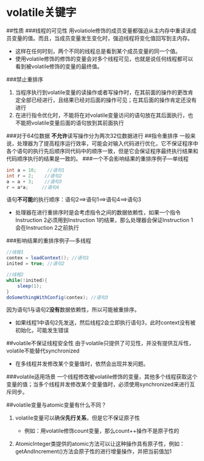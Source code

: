 # volatile关键字
##性质
###线程的可见性
用volatiole修饰的成员变量都强迫从主内存中重读该成员变量的值。而且，当成员变量发生变化时，强迫线程将变化值回写到主内存。
- 这样在任何时刻，两个不同的线程总是看到某个成员变量的同一个值。 
- 使用volatile修饰的修饰的变量会对多个线程可见，也就是说任何线程都可以看到被volatile修饰的变量的最终值。

###禁止重排序
1. 当程序执行到volatile变量的读操作或者写操作时，在其前面的操作的更改肯定全部已经进行，且结果已经对后面的操作可见；在其后面的操作肯定还没有进行
2. 在进行指令优化时，不能将在对volatile变量访问的语句放在其后面执行，也不能把volatile变量后面的语句放到其前面执行

###对于64位数据
**不允许**读写操作分为两次32位数据进行
##指令重排序
一般来说，处理器为了提高程序运行效率，可能会对输入代码进行优化，它不保证程序中各个语句的执行先后顺序同代码中的顺序一致，但是它会保证程序最终执行结果和代码顺序执行的结果是一致的。
###一个不会影响结果的重排序例子—单线程
```java
int a = 10;    //语句1
int r = 2;    //语句2
a = a + 3;    //语句3
r = a*a;     //语句4
```
语句**不可能**的执行顺序：语句2==>语句1==>语句4==>语句3
- 处理器在进行重排序时是会考虑指令之间的数据依赖性，如果一个指令Instruction 2必须用到Instruction 1的结果，那么处理器会保证Instruction 1会在Instruction 2之前执行

###影响结果的重排序例子—多线程
```java
//线程1
contex = loadContext(); //语句1
inited = true; //语句2

//线程2
while(!inited){
	sleep(1);
}
doSomethingWithConfig(contex); //语句3
```
因为语句1与语句2**没有**数据依赖性，所以可能被重排序。
- 如果线程1中语句2先发送，然后线程2会立即执行语句3，此时context没有被初始化，可能发生错误

##volatile不保证线程安全性
由于volatile只提供了可见性，并没有提供互斥性，volatile不能替代synchronized
- 在多线程并发修改某个变量值时，依然会出现并发问题。

###volatile适用场景
一个线程修改被volatile修饰的变量，其他多个线程获取这个变量的值；当多个线程并发修改某个变量值时，必须使用synchronized来进行互斥同步。

##volatile变量与atomic变量有什么不同？
1. volatile变量可以确保**先行关系**，但是它不保证原子性
	- 例如：用volatile修饰count变量，那么count++操作不是原子性的
	
2. AtomicInteger类提供的atomic方法可以让这种操作具有原子性，例如：getAndIncrement()方法会原子性的进行增量操作，并把当前值加1
